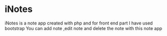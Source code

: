 # iNotes

iNotes is a note app created with php and for front end part I have used bootstrap 
You can add note ,edit note and delete the note with this note app 

